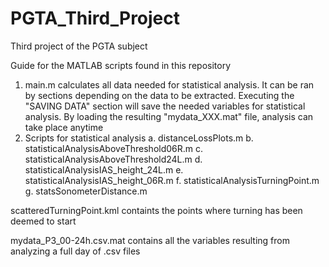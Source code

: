 # PGTA_Third_Project
Third project of the PGTA subject

Guide for the MATLAB scripts found in this repository
  1. main.m calculates all data needed for statistical analysis. It can be ran by sections depending on the data to be extracted.
       Executing the "SAVING DATA" section will save the needed variables for statistical analysis. By loading the resulting "mydata_XXX.mat" file, analysis can take place anytime
  2. Scripts for statistical analysis
      a. distanceLossPlots.m
      b. statisticalAnalysisAboveThreshold06R.m
      c. statisticalAnalysisAboveThreshold24L.m
      d. statisticalAnalysisIAS_height_24L.m
      e. statisticalAnalysisIAS_height_06R.m
      f. statisticalAnalysisTurningPoint.m
      g. statsSonometerDistance.m

scatteredTurningPoint.kml containts the points where turning has been deemed to start

mydata_P3_00-24h.csv.mat contains all the variables resulting from analyzing a full day of .csv files
